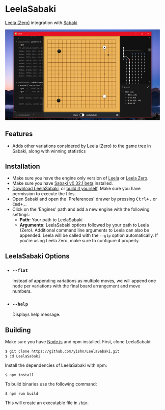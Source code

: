 # LeelaSabaki

[Leela (Zero)](https://www.sjeng.org/leela.html) integration with [Sabaki](http://sabaki.yichuanshen.de).

![Screenshot](./screenshot.png)

## Features

- Adds other variations considered by Leela (Zero) to the game tree in Sabaki, along with winning statistics

## Installation

- Make sure you have the engine only version of [Leela](https://www.sjeng.org/leela.html) or [Leela Zero](https://github.com/gcp/leela-zero).
- Make sure you have [Sabaki v0.32.1 beta](https://github.com/yishn/Sabaki/releases/tag/v0.32.1) installed.
- [Download LeelaSabaki](https://github.com/yishn/LeelaSabaki/releases), or [build it yourself](#building). Make sure you have permission to execute the files.
- Open Sabaki and open the 'Preferences' drawer by pressing <kbd>Ctrl+,</kbd> or <kbd>Cmd+,</kbd>.
- Click on the 'Engines' path and add a new engine with the following settings:
	- **Path:** Your path to LeelaSabaki
	- **Arguments:** LeelaSabaki options followed by your path to Leela (Zero). Additional command line arguments to Leela can also be appended. Leela will be called with the `--gtp` option automatically. If you're using Leela Zero, make sure to configure it properly.

## LeelaSabaki Options

- ### `--flat`

  Instead of appending variations as multiple moves, we will append one node per variations with the final board arrangement and move numbers.

- ### `--help`

  Displays help message.

## Building

Make sure you have [Node.js](https://nodejs.org/) and npm installed. First, clone LeelaSabaki:

~~~
$ git clone https://github.com/yishn/LeelaSabaki.git
$ cd LeelaSabaki
~~~

Install the dependencies of LeelaSabaki with npm:

~~~
$ npm install
~~~

To build binaries use the following command:

~~~
$ npm run build
~~~

This will create an executable file in `/bin`.
